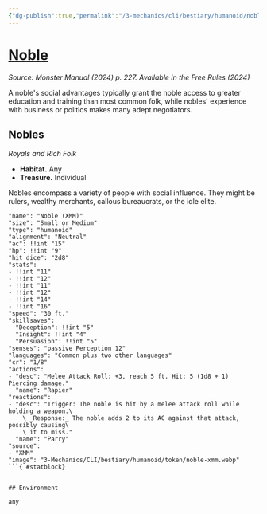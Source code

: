 ```yaml
---
{"dg-publish":true,"permalink":"/3-mechanics/cli/bestiary/humanoid/noble-xmm/","tags":["ttrpg-cli/compendium/src/5e/xmm","ttrpg-cli/monster/cr/1-8","ttrpg-cli/monster/environment/any","ttrpg-cli/monster/size/small-or-medium","ttrpg-cli/monster/type/humanoid"],"noteIcon":""}
---
```


# [Noble](3-Mechanics\CLI\bestiary\humanoid/noble-xmm.md)
*Source: Monster Manual (2024) p. 227. Available in the Free Rules (2024)*  

A noble's social advantages typically grant the noble access to greater education and training than most common folk, while nobles' experience with business or politics makes many adept negotiators.

## Nobles

*Royals and Rich Folk*

- **Habitat.** Any  
- **Treasure.** Individual  

Nobles encompass a variety of people with social influence. They might be rulers, wealthy merchants, callous bureaucrats, or the idle elite.

```statblock
"name": "Noble (XMM)"
"size": "Small or Medium"
"type": "humanoid"
"alignment": "Neutral"
"ac": !!int "15"
"hp": !!int "9"
"hit_dice": "2d8"
"stats":
- !!int "11"
- !!int "12"
- !!int "11"
- !!int "12"
- !!int "14"
- !!int "16"
"speed": "30 ft."
"skillsaves":
  "Deception": !!int "5"
  "Insight": !!int "4"
  "Persuasion": !!int "5"
"senses": "passive Perception 12"
"languages": "Common plus two other languages"
"cr": "1/8"
"actions":
- "desc": "Melee Attack Roll: +3, reach 5 ft. Hit: 5 (1d8 + 1) Piercing damage."
  "name": "Rapier"
"reactions":
- "desc": "Trigger: The noble is hit by a melee attack roll while holding a weapon.\
    \ _Response:_ The noble adds 2 to its AC against that attack, possibly causing\
    \ it to miss."
  "name": "Parry"
"source":
- "XMM"
"image": "3-Mechanics/CLI/bestiary/humanoid/token/noble-xmm.webp"
```{ #statblock}


## Environment

any